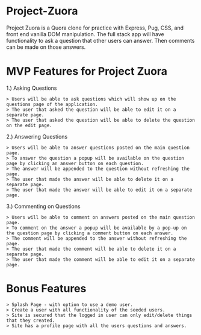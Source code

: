 # Project-Zuora
  Project Zuora is a Quora clone for practice with Express, Pug, CSS, and front end vanilla DOM manipulation. The full stack app will have functionality to ask a question that other users can answer.  Then comments can be made on those answers.
  
# MVP Features for Project Zuora
  1.) Asking Questions
  
    > Users will be able to ask questions which will show up on the questions page of the application.
    > The user that asked the question will be able to edit it on a separate page.
    > The user that asked the question will be able to delete the question on the edit page.
    
  2.) Answering Questions
  
    > Users will be able to answer questions posted on the main question page. 
    > To answer the question a popup will be available on the question page by clicking an answer button on each question.
    > The answer will be appended to the question without refreshing the page.
    > The user that made the answer will be able to delete it on a separate page. 
    > The user that made the answer will be able to edit it on a separate page. 
   
   3.) Commenting on Questions
   
    > Users will be able to comment on answers posted on the main question page. 
    > To comment on the answer a popup will be available by a pop-up on the question page by clicking a comment button on each answer.
    > The comment will be appended to the answer without refreshing the page.
    > The user that made the comment will be able to delete it on a separate page. 
    > The user that made the comment will be able to edit it on a separate page. 
    
# Bonus Features

    > Splash Page - with option to use a demo user.
    > Create a user with all functionality of the seeded users. 
    > Site is secured that the logged in user can only edit/delete things that they created.
    > Site has a profile page with all the users questions and answers.
